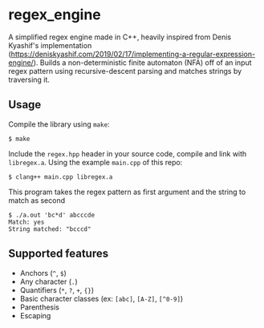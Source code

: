 # regex_engine

A simplified regex engine made in C++, heavily inspired from Denis Kyashif's implementation (https://deniskyashif.com/2019/02/17/implementing-a-regular-expression-engine/). Builds a non-deterministic finite automaton (NFA) off of an input regex pattern using recursive-descent parsing and matches strings by traversing it.

## Usage

Compile the library using `make`:
```
$ make
```

Include the `regex.hpp` header in your source code, compile and link with `libregex.a`.
Using the example `main.cpp` of this repo:

```
$ clang++ main.cpp libregex.a
```

This program takes the regex pattern as first argument and the string to match as second
```
$ ./a.out 'bc*d' abcccde
Match: yes
String matched: "bcccd"
```

## Supported features

* Anchors (`^`, `$`)
* Any character (`.`)
* Quantifiers (`*`, `?`, `+`, `{}`)
* Basic character classes (ex: `[abc]`, `[A-Z]`, `[^0-9]`)
* Parenthesis
* Escaping

